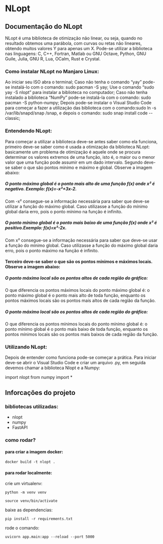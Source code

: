 # NLopt

## Documentação do NLopt

NLopt é uma biblioteca de otimização não linear, ou seja, quando no resultado obtemos uma parábola, com curvas ou retas não lineares, obtendo muitos valores Y para apenas um X.
Pode-se utilizar a biblioteca nas linguagens: C, C++, Fortran, Matlab ou GNU Octave, Python, GNU Guile, Julia, GNU R, Lua, OCalm, Rust e Crystal.


### Como instalar NLopt no Manjaro Linux:
Ao iniciar seu ISO abra o terminal;
Caso não tenha o comando “yay” pode-se instalá-lo com o comando: sudo pacman -S yay;
Use o comando “sudo yay -S nlopt” para instalar a biblioteca no computador;
Caso não tenha instalado a biblioteca “NumPy” pode-se instalá-la com o comando: sudo pacman -S python-numpy;
Depois pode-se instalar o Visual Studio Code para começar a fazer a utilização das biblioteca com o comando:sudo ln -s /var/lib/snapd/snap /snap, e depois o comando: sudo snap install code --classic; 

### Entendendo NLopt:
Para começar a utilizar a biblioteca deve-se antes saber como ela funciona, primeiro deve-se saber como é usada a otimização da biblioteca NLopt: basicamente  um problema de otimização é aquele onde se procura determinar os valores extremos de uma função, isto é, o maior ou o menor valor que uma função pode assumir em um dado intervalo.
	Segundo deve-se saber o que são pontos mínimo e máximo e global. Observe a imagem abaixo:

 
##### O ponto máximo global é o ponto mais alto de uma função f(x) onde x² é negativo. Exemplo:  f(x)=-x²+3x-2.
Com  -x²  consegue-se a informação necessária para saber que deve-se utilizar a função do máximo global. Caso utilizasse a função do mínimo global daria erro, pois o ponto mínimo na função é infinito.


##### O ponto mínimo global é o ponto mais baixo de uma função f(x) onde x² é positivo.Exemplo: f(x)=x²-2x.
Com x² consegue-se a informação necessária para saber que  deve-se usar a função do mínimo global. Caso utilizasse a função do máximo global daria erro, pois o ponto máximo na função é infinito.




#### Terceiro deve-se saber o que são os pontos mínimos e máximos locais. Observe a imagem abaixo:




##### O ponto máximo local são os pontos altos de cada região do gráfico:

O que diferencia os pontos máximos locais do ponto máximo global é: o ponto máximo global é o ponto mais alto de toda função, enquanto os pontos máximos locais são os pontos mais altos de cada região da função.


##### O ponto máximo local são os pontos altos de cada região do gráfico:

O que diferencia os pontos mínimos locais do ponto mínimo global é: o ponto mínimo global é o ponto mais baixo de toda função, enquanto os pontos mínimos locais são os pontos mais baixos de cada região da função.
### Utilizando NLopt:
Depois de entender como funciona pode-se começar a prática. Para iniciar deve-se abrir o Visual Studio Code e criar um arquivo .py, em seguida devemos chamar a biblioteca Nlopt e a Numpy:

import nlopt 
from numpy import *

## Inforcações do projeto

### bibliotecas utilizadas:

- nlopt
- numpy
- FastAPI

### como rodar?

#### para criar a imagem docker: 

```shell
docker build -t nlopt .
```

#### para rodar localmente:

crie um virtualenv:

```shell
python -m venv venv

source venv/bin/activate
```

baixe as dependencias:

```shell
pip install -r requirements.txt
```

rode o comando:

```shell
uvicorn app.main:app --reload --port 5000
```
